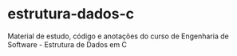 # estrutura-dados-c
Material de estudo, código e anotações do curso de Engenharia de Software - Estrutura de Dados em C
